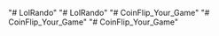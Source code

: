 "# LolRando" 
"# LolRando" 
"# CoinFlip_Your_Game" 
"# CoinFlip_Your_Game" 
"# CoinFlip_Your_Game" 
